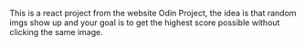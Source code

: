 This is a react project from the website Odin Project, the idea is that random imgs show up and your goal is to get the highest score possible without clicking the same image.